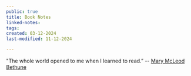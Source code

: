 ```yaml
---
public: true
title: Book Notes
linked-notes: 
tags: 
created: 03-12-2024
last-modified: 11-12-2024

---
```

"The whole world opened to me when I learned to read.” -- [Mary McLeod Bethune](https://en.wikipedia.org/wiki/Mary_McLeod_Bethune)

